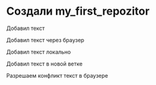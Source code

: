 ﻿# Создали my_first_repozitor

Добавил текст

Добавил текст через браузер

Добавил текст локально

Добавил текст в новой ветке

Разрешаем конфликт текст в браузере
